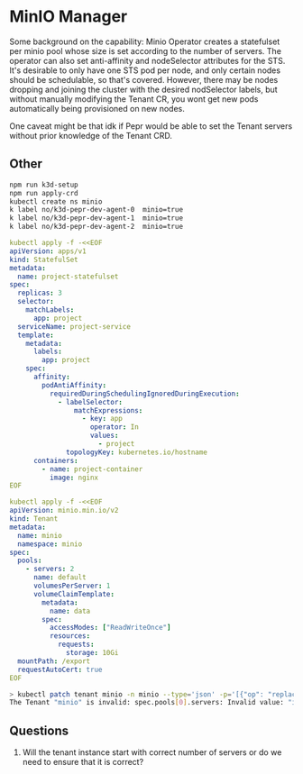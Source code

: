 # MinIO Manager

Some background on the capability: Minio Operator creates a statefulset per minio pool whose size is set according to the number of servers.  The operator can also set anti-affinity and nodeSelector attributes for the STS.  It's desirable to only have one STS pod per node, and only certain nodes should be schedulable, so that's covered. However, there may be nodes dropping and joining the cluster with the desired nodSelector labels, but without manually modifying the Tenant CR, you wont get new pods automatically being provisioned on new nodes.


One caveat might be that idk if Pepr would be able to set the Tenant servers  without prior knowledge of the Tenant CRD.



## Other

```bash
npm run k3d-setup   
npm run apply-crd    
kubectl create ns minio
k label no/k3d-pepr-dev-agent-0  minio=true
k label no/k3d-pepr-dev-agent-1  minio=true
k label no/k3d-pepr-dev-agent-2  minio=true
```

```yaml
kubectl apply -f -<<EOF
apiVersion: apps/v1
kind: StatefulSet
metadata:
  name: project-statefulset
spec:
  replicas: 3
  selector:
    matchLabels:
      app: project
  serviceName: project-service
  template:
    metadata:
      labels:
        app: project
    spec:
      affinity:
        podAntiAffinity:
          requiredDuringSchedulingIgnoredDuringExecution:
            - labelSelector:
                matchExpressions:
                  - key: app
                    operator: In
                    values:
                      - project
              topologyKey: kubernetes.io/hostname
      containers:
        - name: project-container
          image: nginx
EOF
```

```yaml
kubectl apply -f -<<EOF
apiVersion: minio.min.io/v2
kind: Tenant
metadata:
  name: minio
  namespace: minio
spec:
  pools:
    - servers: 2
      name: default
      volumesPerServer: 1
      volumeClaimTemplate:
        metadata:
          name: data
        spec:
          accessModes: ["ReadWriteOnce"]
          resources:
            requests:
              storage: 10Gi
  mountPath: /export
  requestAutoCert: true
EOF
```

```bash
> kubectl patch tenant minio -n minio --type='json' -p='[{"op": "replace", "path": "/spec/pools/0/servers", "value": 3}]'
The Tenant "minio" is invalid: spec.pools[0].servers: Invalid value: "integer": servers is immutable
```


## Questions

1. Will the tenant instance start with correct number of servers or do we need to ensure that it is correct?
